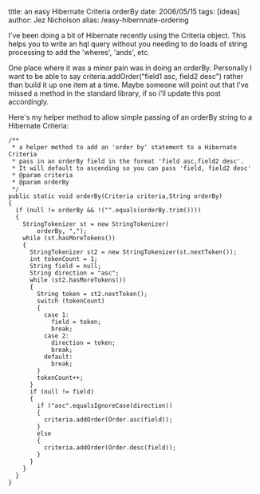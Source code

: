 title: an easy Hibernate Criteria orderBy
date: 2006/05/15
tags: [ideas]
author: Jez Nicholson
alias: /easy-hibernnate-ordering

I've been doing a bit of Hibernate recently using the Criteria object. This helps you to write an hql query without you needing to do loads of string processing to add the 'wheres', 'ands', etc.

One place where it was a minor pain was in doing an orderBy. Personally I want to be able to say criteria.addOrder("field1 asc, field2 desc") rather than build it up one item at a time. Maybe someone will point out that I've missed a method in the standard library, if so i'll update this post accordingly.

Here's my helper method to allow simple passing of an orderBy string to a Hibernate Criteria:

    /**
     * a helper method to add an 'order by' statement to a Hibernate Criteria
     * pass in an orderBy field in the format 'field asc,field2 desc'.
     * It will default to ascending so you can pass 'field, field2 desc'
     * @param criteria
     * @param orderBy
     */
    public static void orderBy(Criteria criteria,String orderBy)
    {
      if (null != orderBy && !("".equals(orderBy.trim())))
      {
        StringTokenizer st = new StringTokenizer(
            orderBy, ",");
        while (st.hasMoreTokens())
        {
          StringTokenizer st2 = new StringTokenizer(st.nextToken());
          int tokenCount = 1;
          String field = null;
          String direction = "asc";
          while (st2.hasMoreTokens())
          {
            String token = st2.nextToken();
            switch (tokenCount)
            {
              case 1:
                field = token;
                break;
              case 2:
                direction = token;
                break;
              default:
                break;
            }
            tokenCount++;
          }
          if (null != field)
          {
            if ("asc".equalsIgnoreCase(direction))
            {
              criteria.addOrder(Order.asc(field));
            }
            else
            {
              criteria.addOrder(Order.desc(field));
            }
          }
        }
      }
    }